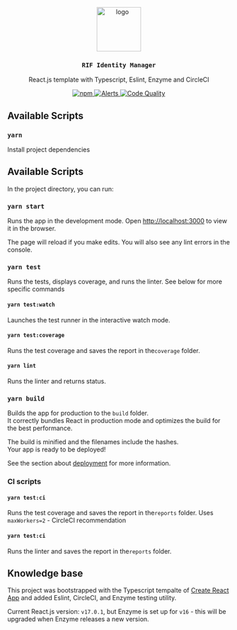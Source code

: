 <p align="middle">
  <img src="https://www.rifos.org/assets/img/logo.svg" alt="logo" height="100" >
</p>
<h3 align="middle"><code>RIF Identity Manager</code></h3>
<p align="middle">
  React.js template with Typescript, Eslint, Enzyme and CircleCI
</p>
<p align="middle">
  <a href="https://circleci.com/gh/rsksmart/rif-identity-manager">
    <img src="https://img.shields.io/circleci/build/github/rsksmart/rif-identity-manager?label=CircleCI" alt="npm" />
  </a>
  <a href="https://lgtm.com/projects/g/rsksmart/rif-identity-manager/alerts/">
    <img src="https://img.shields.io/lgtm/alerts/github/rsksmart/rif-identity-manager" alt="Alerts">
  </a>
  <a href="https://lgtm.com/projects/g/rsksmart/rif-identity-manager/context:javascript">
    <img src="https://img.shields.io/lgtm/grade/javascript/github/rsksmart/rif-identity-manager" alt="Code Quality">
  </a>
</p>

## Available Scripts

### `yarn`

Install project dependencies

## Available Scripts

In the project directory, you can run:

### `yarn start`

Runs the app in the development mode.
Open [http://localhost:3000](http://localhost:3000) to view it in the browser.

The page will reload if you make edits.
You will also see any lint errors in the console.

### `yarn test`

Runs the tests, displays coverage, and runs the linter. See below for more specific commands

#### `yarn test:watch`

Launches the test runner in the interactive watch mode.

#### `yarn test:coverage`

Runs the test coverage and saves the report in the`coverage` folder. 

#### `yarn lint`

Runs the linter and returns status.

### `yarn build`

Builds the app for production to the `build` folder.\
It correctly bundles React in production mode and optimizes the build for the best performance.

The build is minified and the filenames include the hashes.\
Your app is ready to be deployed!

See the section about [deployment](https://facebook.github.io/create-react-app/docs/deployment) for more information.

### CI scripts

#### `yarn test:ci`

Runs the test coverage and saves the report in the`reports` folder. Uses `maxWorkers=2` - CircleCI recommendation

#### `yarn test:ci`

Runs the linter and saves the report in the`reports` folder.

## Knowledge base

This project was bootstrapped with the Typescript tempalte of [Create React App](https://github.com/facebook/create-react-app) and added Eslint, CircleCI, and Enzyme testing utility.

Current React.js version: `v17.0.1`, but Enzyme is set up for `v16` - this will be upgraded when Enzyme releases a new version.
